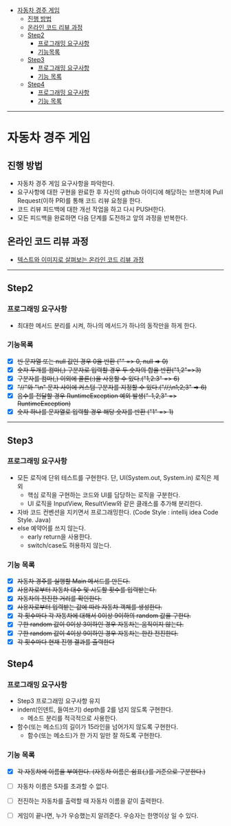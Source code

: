 <!-- TOC -->

* [자동차 경주 게임](#자동차-경주-게임)
    * [진행 방법](#진행-방법)
    * [온라인 코드 리뷰 과정](#온라인-코드-리뷰-과정)
    * [Step2](#step2)
        * [프로그래밍 요구사항](#프로그래밍-요구사항)
        * [기능목록](#기능목록)
    * [Step3](#step3)
        * [프로그래밍 요구사항](#프로그래밍-요구사항-1)
        * [기능 목록](#기능-목록)
    * [Step4](#step4)
        * [프로그래밍 요구사항](#프로그래밍-요구사항-2)
        * [기능 목록](#기능-목록-1)

<!-- TOC -->

---

# 자동차 경주 게임

## 진행 방법

* 자동차 경주 게임 요구사항을 파악한다.
* 요구사항에 대한 구현을 완료한 후 자신의 github 아이디에 해당하는 브랜치에 Pull Request(이하 PR)를 통해 코드 리뷰 요청을 한다.
* 코드 리뷰 피드백에 대한 개선 작업을 하고 다시 PUSH한다.
* 모든 피드백을 완료하면 다음 단계를 도전하고 앞의 과정을 반복한다.

## 온라인 코드 리뷰 과정

* [텍스트와 이미지로 살펴보는 온라인 코드 리뷰 과정](https://github.com/next-step/nextstep-docs/tree/master/codereview)

---

## Step2

### 프로그래밍 요구사항

- 최대한 메서드 분리를 시켜, 하나의 메서드가 하나의 동작만을 하게 한다.

### 기능목록

- [X] ~~빈 문자열 또는 null 값인 경우 0을 반환 ("" => 0, null => 0)~~
- [X] ~~숫자 두개를 컴마(,) 구분자로 입력할 경우 두 숫자의 합을 반환("1,2"=>3)~~
- [X] ~~구분자를 컴마(,) 이외에 콜론(:)을 사용할 수 있다.("1,2:3" => 6)~~
- [X] ~~"//"와 "\n" 문자 사이에 커스텀 구분자를 지정할 수 있다.("//;\n1;2;3" => 6)~~
- [X] ~~음수를 전달할 경우 RuntimeException 예외 발생("-1,2,3" => RuntimeException)~~
- [X] ~~숫자 하나를 문자열로 입력할 경우 해당 숫자를 반환 ("1" => 1)~~

---

## Step3

### 프로그래밍 요구사항

- 모든 로직에 단위 테스트를 구현한다. 단, UI(System.out, System.in) 로직은 제외
    - 핵심 로직을 구현하는 코드와 UI를 담당하는 로직을 구분한다.
    - UI 로직을 InputView, ResultView와 같은 클래스를 추가해 분리한다.
- 자바 코드 컨벤션을 지키면서 프로그래밍한다. (Code Style : intellij idea Code Style. Java)
- else 예약어를 쓰지 않는다.
    - early return을 사용한다.
    - switch/case도 허용하지 않는다.

### 기능 목록

- [X] ~~자동차 경주를 실행할 Main 메서드를 만든다.~~
- [X] ~~사용자로부터 자동차 대수 및 시도할 횟수를 입력받는다.~~
- [X] ~~자동차의 전진한 거리를 확인한다.~~
- [X] ~~사용자로부터 입력받는 값에 따라 자동차 객체를 생성한다.~~
- [X] ~~각 횟수마다 각 자동차에 대해서 0이상 9이하의 random 값을 구한다.~~
- [X] ~~구한 random 값이 0이상 3이하인 경우 자동차는 움직이지 않는다.~~
- [X] ~~구한 random 값이 4이상 9이하인 경우 자동차는 한칸 전진한다.~~
- [X] ~~각 횟수마다 현재 진행 결과를 출력한다~~

## Step4

### 프로그래밍 요구사항

- Step3 프로그래밍 요구사항 유지
- indent(인덴트, 들여쓰기) depth를 2를 넘지 않도록 구현한다.
    - 메소드 분리를 적극적으로 사용한다.
- 함수(또는 메소드)의 길이가 15라인을 넘어가지 않도록 구현한다.
    - 함수(또는 메소드)가 한 가지 일만 잘 하도록 구현한다.

### 기능 목록

- [X] ~~각 자동차에 이름을 부여한다. (자동차 이름은 쉼표(,)를 기준으로 구분한다.)~~
- [ ] 자동차 이름은 5자를 초과할 수 없다.
- [ ] 전진하는 자동차를 출력할 때 자동차 이름을 같이 출력한다.
- [ ] 게임이 끝나면, 누가 우승했는지 알려준다. 우승자는 한명이상 일 수 있다.

